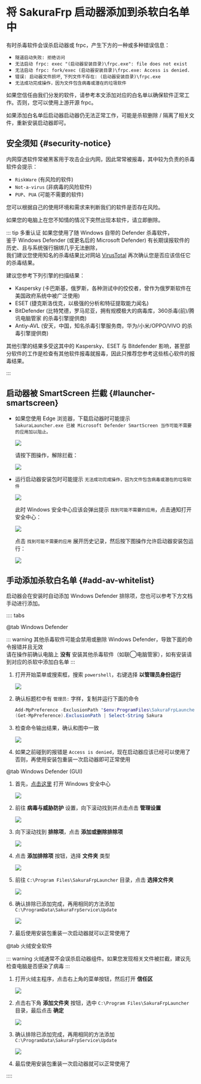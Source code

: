 # 将 SakuraFrp 启动器添加到杀软白名单中

有时杀毒软件会误杀启动器或 frpc，产生下方的一种或多种错误信息：

- `隧道启动失败: 拒绝访问`
- `无法启动 frpc: exec "(启动器安装目录)\frpc.exe": file does not exist`
- `无法启动 frpc: fork/exec (启动器安装目录)\frpc.exe: Access is denied.`
- `错误: 启动器文件损坏`, `下列文件不存在: (启动器安装目录)\frpc.exe`
- `无法成功完成操作，因为文件包含病毒或潜在的垃圾软件`

如果您信任由我们分发的软件，请参考本文添加对应的白名单以确保软件正常工作。否则，您可以使用上游开源 frpc。

如果添加白名单后启动器启动器仍无法正常工作，可能是杀软删除 / 隔离了相关文件，重新安装启动器即可。

## 安全须知 {#security-notice}

内网穿透软件常被黑客用于攻击企业内网，因此常常被报毒，其中较为负责的杀毒软件会提示：

- `RiskWare` (有风险的软件)
- `Not-a-virus` (非病毒的风险软件)
- `PUP`、`PUA` (可能不需要的软件)

您可以根据自己的使用环境和需求来判断我们的软件是否存在风险。

如果您的电脑上在您不知情的情况下突然出现本软件，请立即删除。

::: tip 多重认证
如果您使用了随 Windows 自带的 Defender 杀毒软件，  
鉴于 Windows Defender (或更名后的 Microsoft Defender) 有长期误报软件的历史、且与系统强行捆绑几乎无法删除，  
我们建议您使用知名的杀毒结果比对网站 [VirusTotal](https://www.virustotal.com/) 再次确认您是否应该信任它的杀毒结果。

建议您参考下列引擎的扫描结果：

- Kaspersky (卡巴斯基，俄罗斯，各种测试中的佼佼者，曾作为俄罗斯软件在美国政府系统中被广泛使用)
- ESET (捷克斯洛伐克，以极强的分析和特征提取能力闻名)
- BitDefender (比特梵德，罗马尼亚，拥有规模极大的病毒库，360杀毒(前)/腾讯电脑管家 的杀毒引擎提供商)
- Antiy-AVL (安天，中国，知名杀毒引擎服务商，华为/小米/OPPO/VIVO 的杀毒引擎提供商)

其他引擎的结果多受这其中的 Kaspersky、ESET 与 Bitdefender 影响，甚至部分软件的工作是检查有其他软件报毒就报毒，因此只推荐您参考这些核心软件的报毒结果。

:::

## 启动器被 SmartScreen 拦截 {#launcher-smartscreen}

- 如果您使用 Edge 浏览器，下载启动器时可能提示  
  `SakuraLauncher.exe 已被 Microsoft Defender SmartScreen 当作可能不需要的应用加以阻止。`

  ![](./_images/edge-smartscreen-0.png)

  请按下图操作，解除拦截：

  ![](./_images/edge-smartscreen-1.png)

- 运行启动器安装包时可能提示 `无法成功完成操作，因为文件包含病毒或潜在的垃圾软件`

  ![](./_images/pua-0.png)

  此时 Windows 安全中心应该会弹出提示 `找到可能不需要的应用`，点击通知打开安全中心：

  ![](./_images/pua-1.png)

  点击 `找到可能不需要的应用` 展开历史记录，然后按下图操作允许启动器安装包运行：

  ![](./_images/pua-2.png)

## 手动添加杀软白名单 {#add-av-whitelist}

启动器会在安装时自动添加 Windows Defender 排除项，您也可以参考下方文档手动进行添加。

:::: tabs

@tab Windows Defender

::: warning
其他杀毒软件可能会禁用或删除 Windows Defender，导致下面的命令报错并且无效  
请在操作前确认电脑上 **没有** 安装其他杀毒软件（如联◯电脑管家），如有安装请到对应的杀软中添加白名单
:::

1. 打开开始菜单或搜索框，搜索 `powershell`，右键选择 **以管理员身份运行**

   ![](./_images/av-wd-ps-1.png)

2. 确认标题栏中有 `管理员:` 字样，复制并运行下面的命令

   ```powershell
   Add-MpPreference -ExclusionPath "$env:ProgramFiles\SakuraFrpLauncher", "$env:ProgramData\SakuraFrpService\Update"
   (Get-MpPreference).ExclusionPath | Select-String Sakura
   ```

3. 检查命令输出结果，确认和图中一致

   ![](./_images/av-wd-ps-2.png)

4. 如果之前碰到的报错是 `Access is denied`，现在启动器应该已经可以使用了  
   否则，再使用安装包重装一次启动器即可正常使用

@tab Windows Defender (GUI)

1. 首先，[点击这里](ms-settings:windowsdefender) 打开 Windows 安全中心

   ![](./_images/av-wd-1.png)

1. 前往 **病毒与威胁防护** 设置，向下滚动找到并点击点击 **管理设置**

   ![](./_images/av-wd-2.png)

1. 向下滚动找到 **排除项**，点击 **添加或删除排除项**

   ![](./_images/av-wd-3.png)

1. 点击 **添加排除项** 按钮，选择 **文件夹** 类型

   ![](./_images/av-wd-4.png)

1. 前往 `C:\Program Files\SakuraFrpLauncher` 目录，点击 **选择文件夹**

   ![](./_images/av-wd-5.png)

1. 确认排除已添加完成，再用相同的方法添加 `C:\ProgramData\SakuraFrpService\Update`

   ![](./_images/av-wd-6.png)

1. 最后使用安装包重装一次启动器就可以正常使用了

@tab 火绒安全软件

::: warning
火绒通常不会误杀启动器组件。如果您发现相关文件被拦截，建议先检查电脑是否感染了病毒
:::

1. 打开火绒主程序，点击右上角的菜单按钮，然后打开 **信任区**

   ![](./_images/av-huorong-1.png)

1. 点击右下角 **添加文件夹** 按钮，选中 `C:\Program Files\SakuraFrpLauncher` 目录，最后点击 **确定**

   ![](./_images/av-huorong-2.png)

1. 确认排除已添加完成，再用相同的方法添加 `C:\ProgramData\SakuraFrpService\Update`

   ![](./_images/av-huorong-3.png)

1. 最后使用安装包重装一次启动器就可以正常使用了

::::
